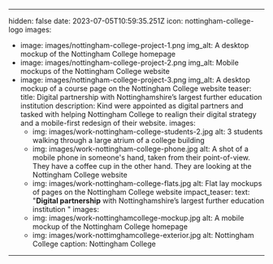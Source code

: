 ---
hidden: false
date: 2023-07-05T10:59:35.251Z
icon: nottingham-college-logo
images:
  - image: images/nottingham-college-project-1.png
    img_alt: A desktop mockup of the Nottingham College homepage
  - image: images/nottingham-college-project-2.png
    img_alt: Mobile mockups of the Nottingham College website
  - image: images/nottingham-college-project-3.png
    img_alt: A desktop mockup of a course page on the Nottingham College website
teaser:
  title: Digital partnership with Nottinghamshire’s largest further education institution 
  description: Kind were appointed as digital partners and tasked with helping Nottingham College to realign their digital strategy and a mobile-first redesign of their website.
  images:
    - img: images/work-nottingham-college-students-2.jpg
      alt: 3 students walking through a large atrium of a college building
    - img: images/work-nottingham-college-phone.jpg
      alt: A shot of a mobile phone in someone's hand, taken from their point-of-view. They have a coffee cup in the other hand. They are looking at the Nottingham College website
    - img: images/work-nottingham-college-flats.jpg
      alt: Flat lay mockups of pages on the Nottingham College website
impact_teaser:
  text: "**Digital partnership** with Nottinghamshire’s largest further education institution "
  images:
    - img: images/work-nottinghamcollege-mockup.jpg
      alt: A mobile mockup of the Nottingham College homepage
    - img: images/work-nottimghamcollege-exterior.jpg
      alt: Nottingham College
  caption: Nottingham College
------